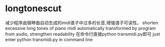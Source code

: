 # longtonescut
减少程序由钢琴曲自动生成的midi谱子中过多的长音,增强谱子可读性。
shorten excessive long tones of piano midi automatically transformed by program from audio, strengthen readability
在命令行直接python transmidi.py即可
just enter python transmidi.py in command line
